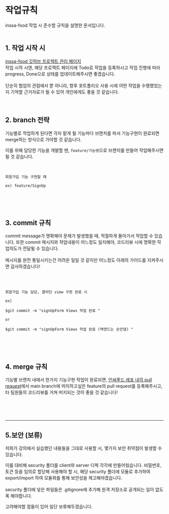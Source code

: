 # 작업규칙
inssa-food 작업 시 준수할 규칙을 설명한 문서입니다.
<br><br>

## 1. 작업 시작 시
[inssa-food 깃허브 프로젝트 관리 페이지](https://github.com/orgs/inSSA-food-repository/projects/1)<br>
작업 시작 시엔, 해당 프로젝트 페이지에 Todo로 작업을 등록하시고 작업 진행에 따라 progress, Done으로 상태를 업데이트해주시면 좋겠습니다.<br><br>
 단순히 협업의 관점에서 뿐 아니라, 향후 포트폴리오 사용 시에 어떤 작업을 수행했었는지 기억할 근거자료가 될 수 있어 개인에게도 좋을 것 같습니다.
<br><br><br>

## 2. branch 전략
기능별로 작업하게 된다면 각자 맡게 될 기능마다 브랜치를 파서 기능구현이 완료되면 merge하는 방식으로 가야할 것 같습니다. 

이를 위해 담당한 기능을 개발할 땐, `feature/기능명`으로 브랜치를 만들어 작업해주시면 될 것 같습니다.

<br>

```
회원가입 기능 구현할 때 

ex) feature/SignUp 
```

<br><br><br>

## 3. commit 규칙
commit message가 명확해야 문제가 발생했을 때, 적절하게 돌아가서 작업할 수 있습니다. 또한 commit 메시지와 작업내용이 어느정도 일치해야, 코드리뷰 시에 명확한 작업의도가 전달될 수 있습니다.<br><br>
메시지를 완전 통일시키는건 어려운 일일 것 같지만 어느정도 아래의 가이드를 지켜주시면 감사하겠습니다!

<br><br>
```
회원가입 기능 담당, 클라단 view 구현 완료 시

ex)

$git commit -m "signUpForm Views 작업 완료 "

or

$git commit -m "signUpForm Views 작업 완료 (백엔드는 손안댐) "

```

<br><br>
<br>

## 4. merge 규칙
기능별 브랜치 내에서 한가지 기능구현 작업이 완료되면,
[인싸푸드 레포 내의 pull request](https://github.com/inSSA-food-repository/inssa-food-client/pulls)에서 main branch에 머지하고싶은 feature의 pull request를 등록해주시고, 타 팀원들의 코드리뷰를 거쳐 머지되는 것이 좋을 것 같습니다!

<br><br><br>

---

## 5.보안 (보류)
저희가 강의에서 실습했던 내용들을 그대로 사용할 시, 몇가지 보안 취약점이 발생할 수 있습니다.

이를 대비해 security 폴더를 client와 server 디렉 각각에 만들어뒀습니다. 비밀번호, 토큰 등을 임의로 할당해 사용해야 할 시, 해당 security 폴더에 모듈로 추가하여 export/import 하여 모듈화를 통해 보안성을 제고해야겠습니다.<br><br>
 security 폴더에 넣은 파일들은 .gitignore에 추가해 원격 저장소로 공개되는 일이 없도록 해야합니다.

고려해야할 점들이 있어 일단 보류해두겠습니다.